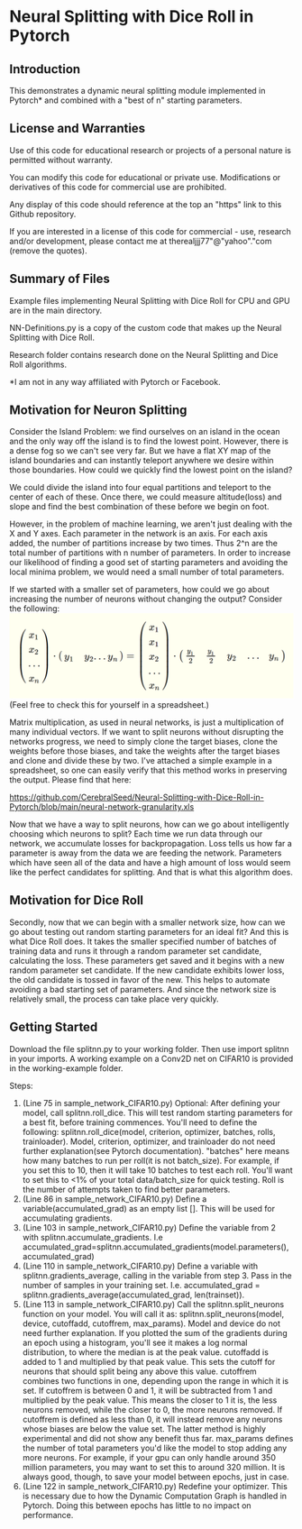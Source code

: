 # Neural Splitting with Dice Roll in Pytorch
## Introduction
This demonstrates a dynamic neural splitting module implemented in Pytorch* and combined with a "best of n" starting parameters. 

## License and Warranties
Use of this code for educational research or projects of a personal nature is permitted without warranty.

You can modify this code for educational or private use. Modifications or derivatives of this code for commercial use are prohibited.

Any display of this code should reference at the top an "https" link to this Github repository.

If you are interested in a license of this code for commercial - use, research and/or development, please contact me at therealjjj77"@"yahoo"."com (remove the quotes).

## Summary of Files
Example files implementing Neural Splitting with Dice Roll for CPU and GPU are in the main directory. 

NN-Definitions.py is a copy of the custom code that makes up the Neural Splitting with Dice Roll. 

Research folder contains research done on the Neural Splitting and Dice Roll algorithms. 

*I am not in any way affiliated with Pytorch or Facebook.

## Motivation for Neuron Splitting
Consider the Island Problem: we find ourselves on an island in the ocean and the only way off the island is to find the lowest point. However, there is a dense fog so we can't see very far. But we have a flat XY map of the island boundaries and can instantly teleport anywhere we desire within those boundaries. How could we quickly find the lowest point on the island? 

We could divide the island into four equal partitions and teleport to the center of each of these. Once there, we could measure altitude(loss) and slope and find the best combination of these before we begin on foot. 

However, in the problem of machine learning, we aren't just dealing with the X and Y axes. Each parameter in the network is an axis. For each axis added, the number of partitions increase by two times. Thus 2^n are the total number of partitions with n number of parameters. In order to increase our likelihood of finding a good set of starting parameters and avoiding the local minima problem, we would need a small number of total parameters. 

If we started with a smaller set of parameters, how could we go about increasing the number of neurons without changing the output? Consider the following:
![Vector Dot Product Identity](https://github.com/CerebralSeed/Neural-Splitting-with-Dice-Roll-in-Pytorch/blob/main/matrix-dot-identity2.png)
(Feel free to check this for yourself in a spreadsheet.)

Matrix multiplication, as used in neural networks, is just a multiplication of many individual vectors. If we want to split neurons without disrupting the networks progress, we need to simply clone the target biases, clone the weights before those biases, and take the weights after the target biases and clone and divide these by two. I've attached a simple example in a spreadsheet, so one can easily verify that this method works in preserving the output. Please find that here:

https://github.com/CerebralSeed/Neural-Splitting-with-Dice-Roll-in-Pytorch/blob/main/neural-network-granularity.xls

Now that we have a way to split neurons, how can we go about intelligently choosing which neurons to split? Each time we run data through our network, we accumulate losses for backpropagation. Loss tells us how far a parameter is away from the data we are feeding the network. Parameters which have seen all of the data and have a high amount of loss would seem like the perfect candidates for splitting. And that is what this algorithm does. 

## Motivation for Dice Roll
Secondly, now that we can begin with a smaller network size, how can we go about testing out random starting parameters for an ideal fit? And this is what Dice Roll does. It takes the smaller specified number of batches of training data and runs it through a random parameter set candidate, calculating the loss. These parameters get saved and it begins with a new random parameter set candidate. If the new candidate exhibits lower loss, the old candidate is tossed in favor of the new. This helps to automate avoiding a bad starting set of parameters. And since the network size is relatively small, the process can take place very quickly. 

## Getting Started
Download the file splitnn.py to your working folder. Then use import splitnn in your imports. A working example on a Conv2D net on CIFAR10 is provided in the working-example folder.  

Steps:
1. (Line 75 in sample_network_CIFAR10.py) Optional: After defining your model, call splitnn.roll_dice. This will test random starting parameters for a best fit, before training commences. You'll need to define the following: splitnn.roll_dice(model, criterion, optimizer, batches, rolls, trainloader). Model, criterion, optimizer, and trainloader do not need further explanation(see Pytorch documentation). "batches" here means how many batches to run per roll(it is not batch_size). For example, if you set this to 10, then it will take 10 batches to test each roll. You'll want to set this to <1% of your total data/batch_size for quick testing. Roll is the number of attempts taken to find better parameters.
2. (Line 86 in sample_network_CIFAR10.py) Define a variable(accumulated_grad) as an empty list []. This will be used for accumulating gradients. 
3. (Line 103 in sample_network_CIFAR10.py) Define the variable from 2 with splitnn.accumulate_gradients. I.e accumulated_grad=splitnn.accumulated_gradients(model.parameters(), accumulated_grad)
4. (Line 110 in sample_network_CIFAR10.py) Define a variable with splitnn.gradients_average, calling in the variable from step 3. Pass in the number of samples in your training set. I.e. accumulated_grad = splitnn.gradients_average(accumulated_grad, len(trainset)). 
5. (Line 113 in sample_network_CIFAR10.py) Call the splitnn.split_neurons function on your model. You will call it as: splitnn.split_neurons(model, device, cutoffadd, cutoffrem, max_params). Model and device do not need further explanation. If you plotted the sum of the gradients during an epoch using a histogram, you'll see it makes a log normal distribution, to where the median is at the peak value. cutoffadd is added to 1 and multiplied by that peak value. This sets the cutoff for neurons that should split being any above this value. cutoffrem combines two functions in one, depending upon the range in which it is set. If cutoffrem is between 0 and 1, it will be subtracted from 1 and multiplied by the peak value. This means the closer to 1 it is, the less neurons removed, while the closer to 0, the more neurons removed. If cutoffrem is defined as less than 0, it will instead remove any neurons whose biases are below the value set. The latter method is highly experimental and did not show any benefit thus far. max_params defines the number of total parameters you'd like the model to stop adding any more neurons. For example, if your gpu can only handle around 350 million parameters, you may want to set this to around 320 million. It is always good, though, to save your model between epochs, just in case.
6. (Line 122 in sample_network_CIFAR10.py) Redefine your optimizer. This is necessary due to how the Dynamic Computation Graph is handled in Pytorch. Doing this between epochs has little to no impact on performance.
